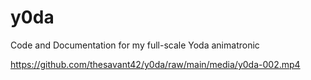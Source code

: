 # y0da
Code and Documentation for my full-scale Yoda animatronic

https://github.com/thesavant42/y0da/raw/main/media/y0da-002.mp4


